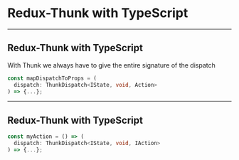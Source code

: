# Redux-Thunk with TypeScript

---

## Redux-Thunk with TypeScript

With Thunk we always have to give the entire signature of the dispatch

```ts
const mapDispatchToProps = (
  dispatch: ThunkDispatch<IState, void, Action>
) => {...};
```

---

## Redux-Thunk with TypeScript

```ts
const myAction = () => (
  dispatch: ThunkDispatch<IState, void, IAction>
) => {...};
```
